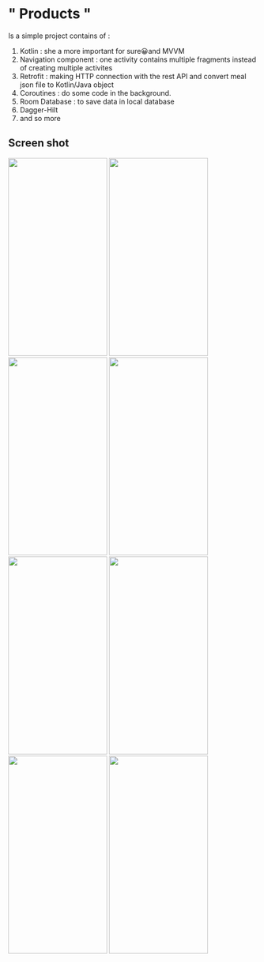 # " Products "
Is a simple project contains of :

1) Kotlin : she a more important for sure😀and MVVM
2) Navigation component : one activity contains multiple fragments instead of creating multiple activites
3) Retrofit : making HTTP connection with the rest API and convert meal json file to Kotlin/Java object
4) Coroutines : do some code in the background.
5) Room Database : to save data in local database
5) Dagger-Hilt
6) and so more

## Screen shot

<img src = "https://user-images.githubusercontent.com/53982895/206470457-3b2cd5de-c154-4ff4-bd0f-9aab3f45850d.png" width = "200" height = "400">  <img src = "https://user-images.githubusercontent.com/53982895/206470153-f06a399f-6d12-4d7d-b8e1-b5d4017c3ed5.png" width = "200" height = "400">
<img src = "https://user-images.githubusercontent.com/53982895/206474082-bddb284b-1a76-477d-84da-fa2416d2ee89.png" width = "200" height = "400">  <img src = "https://user-images.githubusercontent.com/53982895/206476048-ef8de634-4e71-4839-91ec-db95a2e88015.png" width = "200" height = "400">
<img src = "" width = "200" height = "400">  <img src = "" width = "200" height = "400">
<img src = "https://user-images.githubusercontent.com/53982895/206475161-ace654b2-e720-4526-b298-7dfaa9fc7e4a.png" width = "200" height = "400">  <img src = "https://user-images.githubusercontent.com/53982895/206477233-2a446b5d-01e2-4375-a6a4-3ba83308a369.png" width = "200" height = "400">
